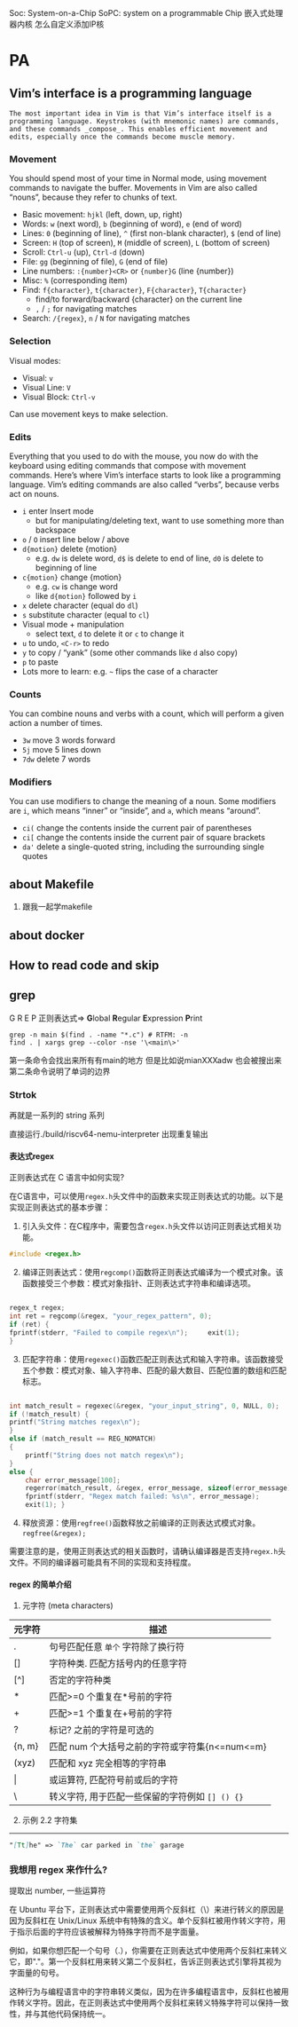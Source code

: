 Soc: System-on-a-Chip
SoPC: system  on a programmable Chip
嵌入式处理器内核
怎么自定义添加IP核
# PA 

## Vim’s interface is a programming language
	The most important idea in Vim is that Vim’s interface itself is a programming language. Keystrokes (with mnemonic names) are commands, and these commands _compose_. This enables efficient movement and edits, especially once the commands become muscle memory.
### Movement

You should spend most of your time in Normal mode, using movement commands to navigate the buffer. Movements in Vim are also called “nouns”, because they refer to chunks of text.

-   Basic movement: `hjkl` (left, down, up, right)
-   Words: `w` (next word), `b` (beginning of word), `e` (end of word)
-   Lines: `0` (beginning of line), `^` (first non-blank character), `$` (end of line)
-   Screen: `H` (top of screen), `M` (middle of screen), `L` (bottom of screen)
-   Scroll: `Ctrl-u` (up), `Ctrl-d` (down)
-   File: `gg` (beginning of file), `G` (end of file)
-   Line numbers: `:{number}<CR>` or `{number}G` (line {number})
-   Misc: `%` (corresponding item)
-   Find: `f{character}`, `t{character}`, `F{character}`, `T{character}`
    -   find/to forward/backward {character} on the current line
    -   `,` / `;` for navigating matches
-   Search: `/{regex}`, `n` / `N` for navigating matches

### Selection

Visual modes:

-   Visual: `v`
-   Visual Line: `V`
-   Visual Block: `Ctrl-v`

Can use movement keys to make selection.

### Edits

Everything that you used to do with the mouse, you now do with the keyboard using editing commands that compose with movement commands. Here’s where Vim’s interface starts to look like a programming language. Vim’s editing commands are also called “verbs”, because verbs act on nouns.

-   `i` enter Insert mode
    -   but for manipulating/deleting text, want to use something more than backspace
-   `o` / `O` insert line below / above
-   `d{motion}` delete {motion}
    -   e.g. `dw` is delete word, `d$` is delete to end of line, `d0` is delete to beginning of line
-   `c{motion}` change {motion}
    -   e.g. `cw` is change word
    -   like `d{motion}` followed by `i`
-   `x` delete character (equal do `dl`)
-   `s` substitute character (equal to `cl`)
-   Visual mode + manipulation
    -   select text, `d` to delete it or `c` to change it
-   `u` to undo, `<C-r>` to redo
-   `y` to copy / “yank” (some other commands like `d` also copy)
-   `p` to paste
-   Lots more to learn: e.g. `~` flips the case of a character

### Counts

You can combine nouns and verbs with a count, which will perform a given action a number of times.

-   `3w` move 3 words forward
-   `5j` move 5 lines down
-   `7dw` delete 7 words

### Modifiers

You can use modifiers to change the meaning of a noun. Some modifiers are `i`, which means “inner” or “inside”, and `a`, which means “around”.

-   `ci(` change the contents inside the current pair of parentheses
-   `ci[` change the contents inside the current pair of square brackets
-   `da'` delete a single-quoted string, including the surrounding single quotes


## about Makefile
1. 跟我一起学makefile

## about docker
## How to read code and skip
## grep
G R E P 正则表达式=> **G**lobal **R**egular **E**xpression **P**rint 
```shell
grep -n main $(find . -name "*.c") # RTFM: -n
find . | xargs grep --color -nse '\<main\>'
```
第一条命令会找出来所有有main的地方
但是比如说mianXXXadw 也会被搜出来
第二条命令说明了单词的边界


### Strtok
再就是一系列的 string 系列

[](PA/strtok.md)

直接运行./build/riscv64-nemu-interpreter 出现重复输出


#### 表达式regex
正则表达式在 C 语言中如何实现?

在C语言中，可以使用`regex.h`头文件中的函数来实现正则表达式的功能。以下是实现正则表达式的基本步骤：

1. 引入头文件：在C程序中，需要包含`regex.h`头文件以访问正则表达式相关功能。
```c
#include <regex.h>
```

2. 编译正则表达式：使用`regcomp()`函数将正则表达式编译为一个模式对象。该函数接受三个参数：模式对象指针、正则表达式字符串和编译选项。


``` c

regex_t regex; 
int ret = regcomp(&regex, "your_regex_pattern", 0); 
if (ret) {     
fprintf(stderr, "Failed to compile regex\n");     exit(1); 
}
```

3. 匹配字符串：使用`regexec()`函数匹配正则表达式和输入字符串。该函数接受五个参数：模式对象、输入字符串、匹配的最大数目、匹配位置的数组和匹配标志。
```c

int match_result = regexec(&regex, "your_input_string", 0, NULL, 0); 
if (!match_result) {
printf("String matches regex\n"); 
} 
else if (match_result == REG_NOMATCH) 
{     
	printf("String does not match regex\n"); 
} 
else {     
	char error_message[100];     
	regerror(match_result, &regex, error_message, sizeof(error_message));     
	fprintf(stderr, "Regex match failed: %s\n", error_message);     
	exit(1); }
```

4. 释放资源：使用`regfree()`函数释放之前编译的正则表达式模式对象。
	`regfree(&regex);`

需要注意的是，使用正则表达式的相关函数时，请确认编译器是否支持`regex.h`头文件。不同的编译器可能具有不同的实现和支持程度。

#### regex 的简单介绍
1. 元字符 (meta characters)

| 元字符 | 描述                                           |
| ------ | ---------------------------------------------- |
| .      | 句号匹配任意 `单个` 字符除了换行符             |
| []     | 字符种类. 匹配方括号内的任意字符               |
| \[^\]  | 否定的字符种类                                 |
| *      | 匹配>=0 个重复在\*号前的字符                   |
| +      | 匹配>=1 个重复在+号前的字符                    |
| ?      | 标记? 之前的字符是可选的                       |
| {n, m} | 匹配 num 个大括号之前的字符或字符集{n<=num<=m} |
| (xyz)  | 匹配和 xyz 完全相等的字符串                    |
| \|     | 或运算符, 匹配符号前或后的字符                 |
| \      | 转义字符, 用于匹配一些保留的字符例如 `[] () {}`           | 
2. 示例
2.2 字符集
---
```markdown
"[Tt]he" => `The` car parked in `the` garage
```


### 我想用 regex 来作什么?
提取出 number, 一些运算符

在 Ubuntu 平台下，正则表达式中需要使用两个反斜杠（\）来进行转义的原因是因为反斜杠在 Unix/Linux 系统中有特殊的含义。单个反斜杠被用作转义字符，用于指示后面的字符应该被解释为特殊字符而不是字面量。

例如，如果你想匹配一个句号（.），你需要在正则表达式中使用两个反斜杠来转义它，即"\."。第一个反斜杠用来转义第二个反斜杠，告诉正则表达式引擎将其视为字面量的句号。

这种行为与编程语言中的字符串转义类似，因为在许多编程语言中，反斜杠也被用作转义字符。因此，在正则表达式中使用两个反斜杠来转义特殊字符可以保持一致性，并与其他代码保持统一。

